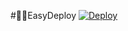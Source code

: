 

#🏃‍♂️EasyDeploy
[![Deploy](https://www.herokucdn.com/deploy/button.svg)](https://heroku.com/deploy?template=https://github.com/errorshivansh/Ineruki.git)

